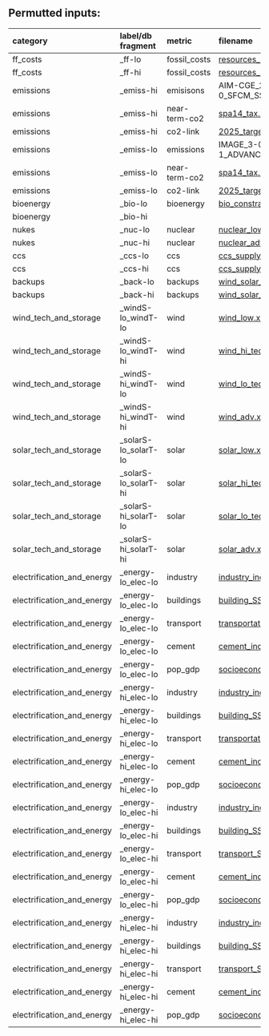 
## Permutted inputs:

| category                   | label/db fragment    | metric        | filename                                       |
|:---------------------------|:---------------------|:--------------|:-----------------------------------------------|
| ff_costs                   | _ff-lo               | fossil_costs  | [resources_SSP1.xml](https://github.com/hutchresearch/ml_climate_gcam22/blob/data_spelunk/src/data/parse/input_xmls/resources_SSP1.xml)                             |
| ff_costs                   | _ff-hi               | fossil_costs  | [resources_SSP5.xml](https://github.com/hutchresearch/ml_climate_gcam22/blob/data_spelunk/src/data/parse/input_xmls/resources_SSP5.xml)                             |
| emissions                  | _emiss-hi            | emisisons     | AIM-CGE_2-0_SFCM_SSP2_ST_nuclear_1p5Degree.xml |
| emissions                  | _emiss-hi            | near-term-co2 | [spa14_tax.xml](https://github.com/hutchresearch/ml_climate_gcam22/blob/data_spelunk/src/data/parse/input_xmls/spa14_tax.xml)                                  |
| emissions                  | _emiss-hi            | co2-link      | [2025_target_finder.xml](https://github.com/hutchresearch/ml_climate_gcam22/blob/data_spelunk/src/data/parse/input_xmls/2025_target_finder.xml)                         |
| emissions                  | _emiss-lo            | emissions     | IMAGE_3-0-1_ADVANCE_2030_Med2C.xml             |
| emissions                  | _emiss-lo            | near-term-co2 | [spa14_tax.xml](https://github.com/hutchresearch/ml_climate_gcam22/blob/data_spelunk/src/data/parse/input_xmls/spa14_tax.xml)                                  |
| emissions                  | _emiss-lo            | co2-link      | [2025_target_finder.xml](https://github.com/hutchresearch/ml_climate_gcam22/blob/data_spelunk/src/data/parse/input_xmls/2025_target_finder.xml)                         |
| bioenergy                  | _bio-lo              | bioenergy     | [bio_constraint_100_hi.xml](https://github.com/hutchresearch/ml_climate_gcam22/blob/data_spelunk/src/data/parse/input_xmls/bio_constraint_100_hi.xml)                      |
| bioenergy                  | _bio-hi              |               |                                                    |
| nukes                      | _nuc-lo              | nuclear       | [nuclear_low.xml](https://github.com/hutchresearch/ml_climate_gcam22/blob/data_spelunk/src/data/parse/input_xmls/nuclear_low.xml)                                |
| nukes                      | _nuc-hi              | nuclear       | [nuclear_adv.xml](https://github.com/hutchresearch/ml_climate_gcam22/blob/data_spelunk/src/data/parse/input_xmls/nuclear_adv.xml)                                |
| ccs                        | _ccs-lo              | ccs           | [ccs_supply_lowest.xml](https://github.com/hutchresearch/ml_climate_gcam22/blob/data_spelunk/src/data/parse/input_xmls/ccs_supply_lowest.xml)                          |
| ccs                        | _ccs-hi              | ccs           | [ccs_supply_high.xml](https://github.com/hutchresearch/ml_climate_gcam22/blob/data_spelunk/src/data/parse/input_xmls/ccs_supply_high.xml)                            |
| backups                    | _back-lo             | backups       | [wind_solar_backups_low.xml](https://github.com/hutchresearch/ml_climate_gcam22/blob/data_spelunk/src/data/parse/input_xmls/wind_solar_backups_low.xml)                     |
| backups                    | _back-hi             | backups       | [wind_solar_backups_hi.xml](https://github.com/hutchresearch/ml_climate_gcam22/blob/data_spelunk/src/data/parse/input_xmls/wind_solar_backups_hi.xml)                      |
| wind_tech_and_storage      | _windS-lo_windT-lo   | wind          | [wind_low.xml](https://github.com/hutchresearch/ml_climate_gcam22/blob/data_spelunk/src/data/parse/input_xmls/wind_low.xml)                                   |
| wind_tech_and_storage      | _windS-lo_windT-hi   | wind          | [wind_hi_tech_lo_storage.xml](https://github.com/hutchresearch/ml_climate_gcam22/blob/data_spelunk/src/data/parse/input_xmls/wind_hi_tech_lo_storage.xml)                    |
| wind_tech_and_storage      | _windS-hi_windT-lo   | wind          | [wind_lo_tech_hi_storage.xml](https://github.com/hutchresearch/ml_climate_gcam22/blob/data_spelunk/src/data/parse/input_xmls/wind_lo_tech_hi_storage.xml)                    |
| wind_tech_and_storage      | _windS-hi_windT-hi   | wind          | [wind_adv.xml](https://github.com/hutchresearch/ml_climate_gcam22/blob/data_spelunk/src/data/parse/input_xmls/wind_adv.xml)                                   |
| solar_tech_and_storage     | _solarS-lo_solarT-lo | solar         | [solar_low.xml](https://github.com/hutchresearch/ml_climate_gcam22/blob/data_spelunk/src/data/parse/input_xmls/solar_low.xml)                                  |
| solar_tech_and_storage     | _solarS-lo_solarT-hi | solar         | [solar_hi_tech_lo_storage.xml](https://github.com/hutchresearch/ml_climate_gcam22/blob/data_spelunk/src/data/parse/input_xmls/solar_hi_tech_lo_storage.xml)                   |
| solar_tech_and_storage     | _solarS-hi_solarT-lo | solar         | [solar_lo_tech_hi_storage.xml](https://github.com/hutchresearch/ml_climate_gcam22/blob/data_spelunk/src/data/parse/input_xmls/solar_lo_tech_hi_storage.xml)                   |
| solar_tech_and_storage     | _solarS-hi_solarT-hi | solar         | [solar_adv.xml](https://github.com/hutchresearch/ml_climate_gcam22/blob/data_spelunk/src/data/parse/input_xmls/solar_adv.xml)                                  |
| electrification_and_energy | _energy-lo_elec-lo   | industry      | [industry_incelas_gssp1.xml](https://github.com/hutchresearch/ml_climate_gcam22/blob/data_spelunk/src/data/parse/input_xmls/industry_incelas_gssp1.xml)                     |
| electrification_and_energy | _energy-lo_elec-lo   | buildings     | [building_SSP1.xml](https://github.com/hutchresearch/ml_climate_gcam22/blob/data_spelunk/src/data/parse/input_xmls/building_SSP1.xml)                              |
| electrification_and_energy | _energy-lo_elec-lo   | transport     | [transportation_UCD_SSP1.xml](https://github.com/hutchresearch/ml_climate_gcam22/blob/data_spelunk/src/data/parse/input_xmls/transportation_UCD_SSP1.xml)                    |
| electrification_and_energy | _energy-lo_elec-lo   | cement        | [cement_incelas_gssp1.xml](https://github.com/hutchresearch/ml_climate_gcam22/blob/data_spelunk/src/data/parse/input_xmls/cement_incelas_gssp1.xml)                       |
| electrification_and_energy | _energy-lo_elec-lo   | pop_gdp       | [socioeconomics_gSSP1.xml](https://github.com/hutchresearch/ml_climate_gcam22/blob/data_spelunk/src/data/parse/input_xmls/socioeconomics_gSSP1.xml)                       |
| electrification_and_energy | _energy-hi_elec-lo   | industry      | [industry_incelas_gssp5.xml](https://github.com/hutchresearch/ml_climate_gcam22/blob/data_spelunk/src/data/parse/input_xmls/industry_incelas_gssp5.xml)                     |
| electrification_and_energy | _energy-hi_elec-lo   | buildings     | [building_SSP5.xml](https://github.com/hutchresearch/ml_climate_gcam22/blob/data_spelunk/src/data/parse/input_xmls/building_SSP5.xml)                              |
| electrification_and_energy | _energy-hi_elec-lo   | transport     | [transportation_UCD_SSP5.xml](https://github.com/hutchresearch/ml_climate_gcam22/blob/data_spelunk/src/data/parse/input_xmls/transportation_UCD_SSP5.xml)                    |
| electrification_and_energy | _energy-hi_elec-lo   | cement        | [cement_incelas_gssp5.xml](https://github.com/hutchresearch/ml_climate_gcam22/blob/data_spelunk/src/data/parse/input_xmls/cement_incelas_gssp5.xml)                       |
| electrification_and_energy | _energy-hi_elec-lo   | pop_gdp       | [socioeconomics_gSSP5.xml](https://github.com/hutchresearch/ml_climate_gcam22/blob/data_spelunk/src/data/parse/input_xmls/socioeconomics_gSSP5.xml)                       |
| electrification_and_energy | _energy-lo_elec-hi   | industry      | [industry_incelas_gssp1_hi_elec.xml](https://github.com/hutchresearch/ml_climate_gcam22/blob/data_spelunk/src/data/parse/input_xmls/industry_incelas_gssp1_hi_elec.xml)             |
| electrification_and_energy | _energy-lo_elec-hi   | buildings     | [building_SSP1_hi_elec.xml](https://github.com/hutchresearch/ml_climate_gcam22/blob/data_spelunk/src/data/parse/input_xmls/building_SSP1_hi_elec.xml)                      |
| electrification_and_energy | _energy-lo_elec-hi   | transport     | [transport_SSP1_hi_elec.xml](https://github.com/hutchresearch/ml_climate_gcam22/blob/data_spelunk/src/data/parse/input_xmls/transport_SSP1_hi_elec.xml)                     |
| electrification_and_energy | _energy-lo_elec-hi   | cement        | [cement_incelas_gssp1.xml](https://github.com/hutchresearch/ml_climate_gcam22/blob/data_spelunk/src/data/parse/input_xmls/cement_incelas_gssp1.xml)                       |
| electrification_and_energy | _energy-lo_elec-hi   | pop_gdp       | [socioeconomics_gSSP1.xml](https://github.com/hutchresearch/ml_climate_gcam22/blob/data_spelunk/src/data/parse/input_xmls/socioeconomics_gSSP1.xml)                       |
| electrification_and_energy | _energy-hi_elec-hi   | industry      | [industry_incelas_gssp5_hi_elec.xml](https://github.com/hutchresearch/ml_climate_gcam22/blob/data_spelunk/src/data/parse/input_xmls/industry_incelas_gssp5_hi_elec.xml)             |
| electrification_and_energy | _energy-hi_elec-hi   | buildings     | [building_SSP5_hi_elec.xml](https://github.com/hutchresearch/ml_climate_gcam22/blob/data_spelunk/src/data/parse/input_xmls/building_SSP5_hi_elec.xml)                      |
| electrification_and_energy | _energy-hi_elec-hi   | transport     | [transport_SSP5_hi_elec.xml](https://github.com/hutchresearch/ml_climate_gcam22/blob/data_spelunk/src/data/parse/input_xmls/transport_SSP5_hi_elec.xml)                     |
| electrification_and_energy | _energy-hi_elec-hi   | cement        | [cement_incelas_gssp5.xml](https://github.com/hutchresearch/ml_climate_gcam22/blob/data_spelunk/src/data/parse/input_xmls/cement_incelas_gssp5.xml)                       |
| electrification_and_energy | _energy-hi_elec-hi   | pop_gdp       | [socioeconomics_gSSP5.xml](https://github.com/hutchresearch/ml_climate_gcam22/blob/data_spelunk/src/data/parse/input_xmls/socioeconomics_gSSP5.xml)                       |

